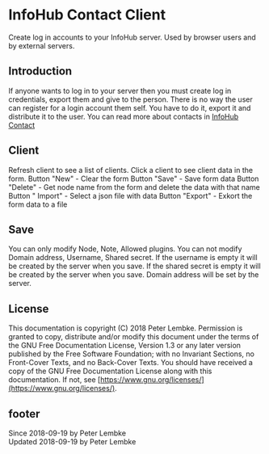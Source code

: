 # InfoHub Contact Client

Create log in accounts to your InfoHub server. Used by browser users and by external servers.

## Introduction

If anyone wants to log in to your server then you must create log in credentials, export them and give to the person. There
is no way the user can register for a login account them self. You have to do it, export it and distribute it to the
user. You can read more about contacts in [InfoHub Contact](plugin,infohub_contact)

## Client

Refresh client to see a list of clients. Click a client to see client data in the form. Button "New" - Clear the form
Button "Save" - Save form data Button "Delete" - Get node name from the form and delete the data with that name Button "
Import" - Select a json file with data Button "Export" - Exkort the form data to a file

## Save

You can only modify Node, Note, Allowed plugins. You can not modify Domain address, Username, Shared secret. If the
username is empty it will be created by the server when you save. If the shared secret is empty it will be created by
the server when you save. Domain address will be set by the server.

## License

This documentation is copyright (C) 2018 Peter Lembke. Permission is granted to copy, distribute and/or modify this
document under the terms of the GNU Free Documentation License, Version 1.3 or any later version published by the Free
Software Foundation; with no Invariant Sections, no Front-Cover Texts, and no Back-Cover Texts. You should have received
a copy of the GNU Free Documentation License along with this documentation. If not,
see [https://www.gnu.org/licenses/](https://www.gnu.org/licenses/).

## footer

Since 2018-09-19 by Peter Lembke  
Updated 2018-09-19 by Peter Lembke